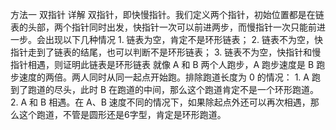 方法一 双指针
详解
双指针，即快慢指针。我们定义两个指针，初始位置都是在链表的头部，两个指针同时出发，快指针一次可以前进两步，而慢指针一次只能前进一步。会出现以下几种情况 1. 链表为空，肯定不是环形链表； 2. 链表不为空，快指针走到了链表的结尾，也可以判断不是环形链表； 3. 链表不为空，快指针和慢指针相遇，则证明此链表是环形链表
就像 A 和 B 两个人跑步，A 跑步速度是 B 跑步速度的两倍。两人同时从同一起点开始跑。排除跑道长度为 0 的情况： 1. A 跑到了跑道的尽头，此时 B 在跑道的中间，那么这个跑道肯定不是一个环形跑道。 2. A 和 B 相遇。在 A、B 速度不同的情况下，如果除起点外还可以再次相遇，那么这个跑道，不管是圆形还是6字型，肯定是环形跑道。